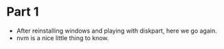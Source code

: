 # Part 1
- After reinstalling windows and playing with diskpart, here we go again.  
- nvm is a nice little thing to know.

